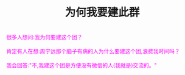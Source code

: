 <html>
	<head>
		<title>sanban-Why-build-this-group</title>
		<style type="text/css">
		<!--
			.purple{color:#FF00FF}
		-->
      		</style>
	</head>
	<body>
		<h1><center>为何我要建此群</center></h1>
		<br><span class="purple"><div>很多人想问:我为何要建这个团？<div></span>
		<br><span class="purple"><div>肯定有人在想:周宁远那个脑子有病的人为什么要建这个团,浪费我时间吗？<div></span>
		<br><span class="purple"><div>我会回答:"不,我建这个团是方便没有微信的人(我就是)交流的。"<div></span>
	</body>
</html>
